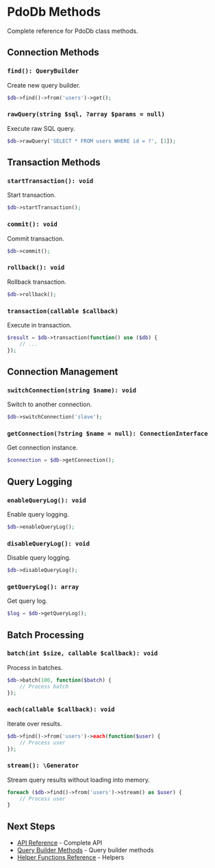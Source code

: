 # PdoDb Methods

Complete reference for PdoDb class methods.

## Connection Methods

### `find(): QueryBuilder`

Create new query builder.

```php
$db->find()->from('users')->get();
```

### `rawQuery(string $sql, ?array $params = null)`

Execute raw SQL query.

```php
$db->rawQuery('SELECT * FROM users WHERE id = ?', [1]);
```

## Transaction Methods

### `startTransaction(): void`

Start transaction.

```php
$db->startTransaction();
```

### `commit(): void`

Commit transaction.

```php
$db->commit();
```

### `rollback(): void`

Rollback transaction.

```php
$db->rollback();
```

### `transaction(callable $callback)`

Execute in transaction.

```php
$result = $db->transaction(function() use ($db) {
    // ...
});
```

## Connection Management

### `switchConnection(string $name): void`

Switch to another connection.

```php
$db->switchConnection('slave');
```

### `getConnection(?string $name = null): ConnectionInterface`

Get connection instance.

```php
$connection = $db->getConnection();
```

## Query Logging

### `enableQueryLog(): void`

Enable query logging.

```php
$db->enableQueryLog();
```

### `disableQueryLog(): void`

Disable query logging.

```php
$db->disableQueryLog();
```

### `getQueryLog(): array`

Get query log.

```php
$log = $db->getQueryLog();
```

## Batch Processing

### `batch(int $size, callable $callback): void`

Process in batches.

```php
$db->batch(100, function($batch) {
    // Process batch
});
```

### `each(callable $callback): void`

Iterate over results.

```php
$db->find()->from('users')->each(function($user) {
    // Process user
});
```

### `stream(): \Generator`

Stream query results without loading into memory.

```php
foreach ($db->find()->from('users')->stream() as $user) {
    // Process user
}
```

## Next Steps

- [API Reference](api-reference.md) - Complete API
- [Query Builder Methods](query-builder-methods.md) - Query builder methods
- [Helper Functions Reference](helper-functions-reference.md) - Helpers

